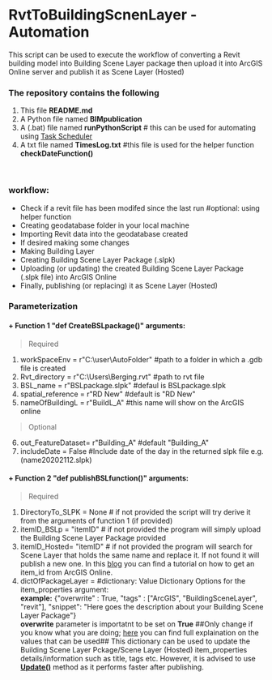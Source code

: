# RvtToBuildingScnenLayer - Automation
This script can be used to execute the workflow of converting a Revit building model into Building Scene Layer package then upload it into ArcGIS Online server and publish it as Scene Layer (Hosted) <br/>
### The repository contains the following 
1. This file **README.md**
2. A Python file named **BIMpublication** 
3. A (.bat) file named **runPythonScript** # this can be used for automating using [Task Scheduler](https://datatofish.com/python-script-windows-scheduler/)
4. A txt file named **TimesLog.txt** #this file is used for the helper function **checkDateFunction()**
<br/>

### **workflow:**
+ Check if a revit file has been modifed since the last run #optional: using helper function
+ Creating geodatabase folder in your local machine
+ Importing Revit data into the geodatabase created
+ If desired making some changes
+ Making Building Layer
+ Creating Building Scene Layer Package (.slpk)
+ Uploading (or updating) the created Building Scene Layer Package (.slpk file) into ArcGIS Online
+ Finally, publishing (or replacing) it as Scene Layer (Hosted) 

### **Parameterization**
#### + Function 1 **"def CreateBSLpackage()"** arguments:
> Required 
  1. workSpaceEnv      = r"C:\user\AutoFolder"   #path to a folder in which a .gdb file is created
  2. Rvt_directory     = r"C:\Users\Berging.rvt" #path to rvt file 
  3. BSL_name          = r"BSLpackage.slpk"  #defaul is BSLpackage.slpk
  4. spatial_reference = r"RD New"               #default is "RD New"
  5. nameOfBuildingL   = r"BuildL_A"             #this name will show on the ArcGIS online 
> Optional
  6. out_FeatureDataset= r"Building_A"           #default "Building_A"
  7. includeDate       = False                   #Include date of the day in the returned slpk file e.g. (name20202112.slpk)
#### + Function 2 **"def publishBSLfunction()"** arguments:
> Required
  1. DirectoryTo_SLPK = None                    # if not provided the script will try derive it from the arguments of function 1 (if provided)
  2. itemID_BSLp  = "itemID"                    # if not provided the program will simply upload the Building Scene Layer Package provided 
  3. itemID_Hosted= "itemID"                    # if not provided the program will search for Scene Layer that holds the same name and replace it. If not found 
  it will publish a new one. In this [blog](https://community.esri.com/t5/arcgis-online-blog/where-can-i-find-the-item-id-for-an-arcgis-online-item/ba-p/890284#:~:text=Find%20the%20Layers%20section%2C%20click,ID%20in%20the%20address%20bar.) you can find a tutorial on how to get an item_id from ArcGIS Online.
  4. dictOfPackageLayer             = #dictionary: Value Dictionary Options for the item_properties argument: <br/> **example:** {"overwrite" : True, "tags" : ["ArcGIS", "BuildingSceneLayer", "revit"], "snippet": "Here goes the description about your Building Scene Layer Package"} <br/>
  **overwrite** parameter is importatnt to be set on **True** ##Only change if you know what you are doing; [here](https://developers.arcgis.com/python/api-reference/arcgis.gis.toc.html#arcgis.gis.ContentManager.add) you can find full explaination on the values that can be used##
  This dictionary can be used to update the Building Scene Layer Pckage/Scene Layer (Hosted) item_properties details/information such as title, tags etc. However, it is advised to use [**Update()**](https://developers.arcgis.com/python/api-reference/arcgis.gis.toc.html#arcgis.gis.ContentManager.add) method as it performs faster after publishing. 

